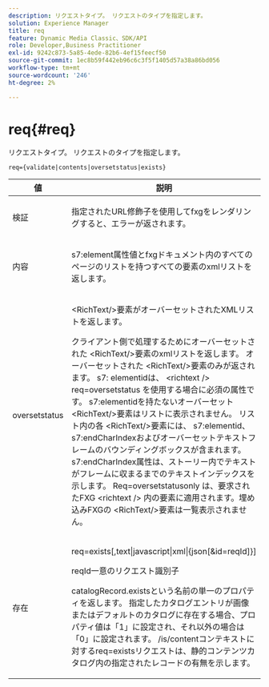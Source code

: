 ```yaml
---
description: リクエストタイプ。 リクエストのタイプを指定します。
solution: Experience Manager
title: req
feature: Dynamic Media Classic、SDK/API
role: Developer,Business Practitioner
exl-id: 9242c873-5a85-4ede-82b6-4ef15feecf50
source-git-commit: 1ec8b59f442eb96c6c3f5f1405d57a38a86bd056
workflow-type: tm+mt
source-wordcount: '246'
ht-degree: 2%

---
```


# req{#req}

リクエストタイプ。 リクエストのタイプを指定します。

`req={validate|contents|oversetstatus|exists}`

<table id="table_F39239E5244746DB9F253BB0D5E85D54"> 
 <thead> 
  <tr> 
   <th colname="col1" class="entry"> 値 </th> 
   <th colname="col2" class="entry"> 説明 </th> 
  </tr> 
 </thead>
 <tbody> 
  <tr> 
   <td colname="col1"> <p> <span class="codeph"> 検証</span> </p> </td> 
   <td colname="col2"> <p> 指定されたURL修飾子を使用してfxgをレンダリングすると、エラーが返されます。 </p> </td> 
  </tr> 
  <tr> 
   <td colname="col1"> <p> <span class="codeph"> 内容</span> </p> </td> 
   <td colname="col2"> <p> <span class="codeph"> s7:element</span>属性値とfxgドキュメント内のすべてのページのリストを持つすべての要素のxmlリストを返します。 </p> </td> 
  </tr> 
  <tr> 
   <td colname="col1"> <p> <span class="codeph"> oversetstatus</span> </p> </td> 
   <td colname="col2"> <p><span class="codeph"> &lt;RichText/&gt;</span>要素がオーバーセットされたXMLリストを返します。 </p> <p>クライアント側で処理するためにオーバーセットされた<span class="+ topic/ph pr-d/codeph codeph"> &lt;RichText/&gt;</span>要素のxmlリストを返します。 オーバーセットされた<span class="+ topic/ph pr-d/codeph codeph"> &lt;RichText/&gt;</span>要素のみが返されます。 <span class="+ topic/ph pr-d/codeph codeph"> s7:</span> elementidは、 <span class="+ topic/ph pr-d/codeph codeph"> &lt;richtext /&gt;</span> req=oversetstatus <span class="+ topic/ph pr-d/codeph codeph"> を使用する</span>場合に必須の属性です。<span class="+ topic/ph pr-d/codeph codeph"> s7:elementid</span>を持たないオーバーセット<span class="+ topic/ph pr-d/codeph codeph"> &lt;RichText/&gt;</span>要素はリストに表示されません。 リスト内の各<span class="+ topic/ph pr-d/codeph codeph"> &lt;RichText/&gt;</span>要素には、 <span class="+ topic/ph pr-d/codeph codeph"> s7:elementid</span>、 <span class="+ topic/ph pr-d/codeph codeph"> s7:endCharIndex</span>およびオーバーセットテキストフレームのバウンディングボックスが含まれます。 <span class="+ topic/ph pr-d/codeph codeph"> s7:endCharIndex</span>属性は、ストーリー内でテキストがフレームに収まるまでのテキストインデックスを示します。 <span class="+ topic/ph pr-d/codeph codeph"> Req=oversetstatusonly</span> は、要求されたFXG <span class="+ topic/ph pr-d/codeph codeph"> &lt;richtext /&gt;</span> 内の要素に適用されます。埋め込みFXGの<span class="+ topic/ph pr-d/codeph codeph"> &lt;RichText/&gt;</span>要素は一覧表示されません。 </p> </td> 
  </tr> 
  <tr> 
   <td colname="col1"> <p> <span class="codeph"> 存在</span> </p> </td> 
   <td colname="col2"> <p> <span class="codeph"> req=exists[,text|javascript|xml|{json[&amp;id=reqId]}]</span> </p> <p>reqId一意のリクエスト識別子 </p> <p>catalogRecord.existsという名前の単一のプロパティを返します。 指定したカタログエントリが画像またはデフォルトのカタログに存在する場合、プロパティ値は「1」に設定され、それ以外の場合は「0」に設定されます。 /is/contentコンテキストに対するreq=existsリクエストは、静的コンテンツカタログ内の指定されたレコードの有無を示します。 </p> </td> 
  </tr> 
 </tbody> 
</table>

